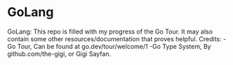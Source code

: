 # GoLang
GoLang: This repo is filled with my progress of the Go Tour. It may also contain some other resources/documentation that proves helpful. 
Credits:
-Go Tour, Can be found at go.dev/tour/welcome/1 
-Go Type System, By github.com/the-gigi, or Gigi Sayfan. 
 

